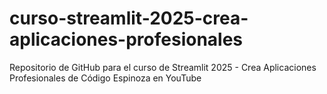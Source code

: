 # curso-streamlit-2025-crea-aplicaciones-profesionales
Repositorio de GitHub para el curso de Streamlit 2025 - Crea Aplicaciones Profesionales de Código Espinoza en YouTube
